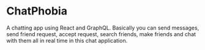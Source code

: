 # ChatPhobia
A chatting app using React and GraphQL. Basically you can send messages, send friend request, accept request, search friends, 
make friends and chat with them all in real time in this chat application.
